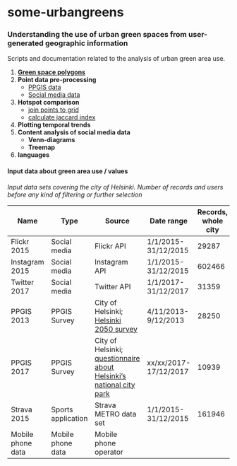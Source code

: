 # some-urbangreens

### Understanding the use of urban green spaces from user-generated geographic information
Scripts and documentation related to the analysis of urban green area use.

1. [**Green space polygons**](vihersome-green-areas.md)
2. **Point data pre-processing**
    * [PPGIS data](preprocess_ppgis.py)
    * [Social media data](preprocess_socialmedia.py)
3. **Hotspot comparison**
    * [join points to grid](data_to_grid.py)
    * [calculate jaccard index](calculate_jaccard.py)
4. **Plotting temporal trends**
5. **Content analysis of social media data**
    * **Venn-diagrams**
    * **Treemap**
6. **languages**


#### Input data about green area use / values

*Input data sets covering the city of Helsinki. Number of records and users before any kind of filtering or further selection*


|    Name                 |    Type                  |    Source                                                                   |    Date range                    |    Records, whole city    |    Users, whole city    |
|-------------------------|--------------------------|-----------------------------------------------------------------------------|----------------------------------|---------------------------|-------------------------|
|    Flickr 2015          |    Social media          |    Flickr API                                                               |    1/1/2015-31/12/2015           |    29287                  |    902                  |
|    Instagram 2015       |    Social media          |    Instagram API                                                            |    1/1/2015-31/12/2015           |    602466                 |    113754               |
|    Twitter 2017         |    Social media          |    Twitter API                                                              |    1/1/2017-31/12/2017           |    31359                  |    5386                 |
|    PPGIS 2013           |    PPGIS Survey          |    City of Helsinki;    [Helsinki 2050 survey](https://hri.fi/data/en_GB/dataset/helsinki-2050-kyselyn-vastaukset)                                |    4/11/2013-9/12/2013           |    28250                  |    2588                 |
|    PPGIS 2017           |    PPGIS Survey          |    City of Helsinki; [questionnaire about Helsinki’s   national city park](https://hri.fi/data/en_GB/dataset/helsingin-kansallinen-kaupunkipuisto-kyselyn-vastaukset)    |         xx/xx/2017-17/12/2017    |    10939                  |    1385                 |
|    Strava 2015          |    Sports application    |    Strava METRO data set                                                    |    1/1/2015-31/12/2015           |    161946                 |    4044                 |
|    Mobile phone data    |    Mobile phone data     |    Mobile phone operator                                                    |                                  |                           |                         |
